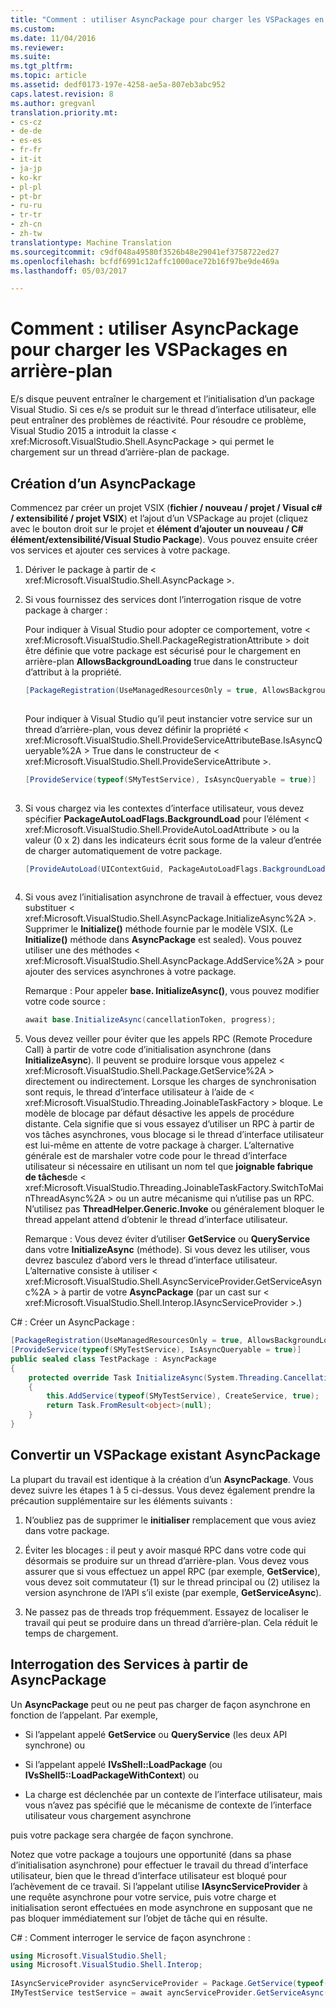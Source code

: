 ```yaml
---
title: "Comment : utiliser AsyncPackage pour charger les VSPackages en arrière-plan | Documents Microsoft"
ms.custom: 
ms.date: 11/04/2016
ms.reviewer: 
ms.suite: 
ms.tgt_pltfrm: 
ms.topic: article
ms.assetid: dedf0173-197e-4258-ae5a-807eb3abc952
caps.latest.revision: 8
ms.author: gregvanl
translation.priority.mt:
- cs-cz
- de-de
- es-es
- fr-fr
- it-it
- ja-jp
- ko-kr
- pl-pl
- pt-br
- ru-ru
- tr-tr
- zh-cn
- zh-tw
translationtype: Machine Translation
ms.sourcegitcommit: c9df048a49580f3526b48e29041ef3758722ed27
ms.openlocfilehash: bcfdf6991c12affc1000ace72b16f97be9de469a
ms.lasthandoff: 05/03/2017

---
```

# <a name="how-to-use-asyncpackage-to-load-vspackages-in-the-background"></a>Comment : utiliser AsyncPackage pour charger les VSPackages en arrière-plan
E/s disque peuvent entraîner le chargement et l’initialisation d’un package Visual Studio. Si ces e/s se produit sur le thread d’interface utilisateur, elle peut entraîner des problèmes de réactivité. Pour résoudre ce problème, Visual Studio 2015 a introduit la classe < xref:Microsoft.VisualStudio.Shell.AsyncPackage > qui permet le chargement sur un thread d’arrière-plan de package.  
  
## <a name="creating-an-asyncpackage"></a>Création d’un AsyncPackage  
 Commencez par créer un projet VSIX (**fichier / nouveau / projet / Visual c# / extensibilité / projet VSIX**) et l’ajout d’un VSPackage au projet (cliquez avec le bouton droit sur le projet et **élément d’ajouter un nouveau / C# élément/extensibilité/Visual Studio Package**). Vous pouvez ensuite créer vos services et ajouter ces services à votre package.  
  
1.  Dériver le package à partir de < xref:Microsoft.VisualStudio.Shell.AsyncPackage >.  
  
2.  Si vous fournissez des services dont l’interrogation risque de votre package à charger :  
  
     Pour indiquer à Visual Studio pour adopter ce comportement, votre < xref:Microsoft.VisualStudio.Shell.PackageRegistrationAttribute > doit être définie que votre package est sécurisé pour le chargement en arrière-plan **AllowsBackgroundLoading** true dans le constructeur d’attribut à la propriété.  
  
    ```c#  
    [PackageRegistration(UseManagedResourcesOnly = true, AllowsBackgroundLoading = true)]  
  
    ```  
  
     Pour indiquer à Visual Studio qu’il peut instancier votre service sur un thread d’arrière-plan, vous devez définir la propriété < xref:Microsoft.VisualStudio.Shell.ProvideServiceAttributeBase.IsAsyncQueryable%2A > True dans le constructeur de < xref:Microsoft.VisualStudio.Shell.ProvideServiceAttribute >.  
  
    ```c#  
    [ProvideService(typeof(SMyTestService), IsAsyncQueryable = true)]  
  
    ```  
  
3.  Si vous chargez via les contextes d’interface utilisateur, vous devez spécifier **PackageAutoLoadFlags.BackgroundLoad** pour l’élément < xref:Microsoft.VisualStudio.Shell.ProvideAutoLoadAttribute > ou la valeur (0 x 2) dans les indicateurs écrit sous forme de la valeur d’entrée de charger automatiquement de votre package.  
  
    ```c#  
    [ProvideAutoLoad(UIContextGuid, PackageAutoLoadFlags.BackgroundLoad)]  
  
    ```  
  
4.  Si vous avez l’initialisation asynchrone de travail à effectuer, vous devez substituer < xref:Microsoft.VisualStudio.Shell.AsyncPackage.InitializeAsync%2A >. Supprimer le **Initialize()** méthode fournie par le modèle VSIX. (Le **Initialize()** méthode dans **AsyncPackage** est sealed). Vous pouvez utiliser une des méthodes < xref:Microsoft.VisualStudio.Shell.AsyncPackage.AddService%2A > pour ajouter des services asynchrones à votre package.  
  
     Remarque : Pour appeler **base. InitializeAsync()**, vous pouvez modifier votre code source :  
  
    ```c#  
    await base.InitializeAsync(cancellationToken, progress);  
    ```  
  
5.  Vous devez veiller pour éviter que les appels RPC (Remote Procedure Call) à partir de votre code d’initialisation asynchrone (dans **InitializeAsync**). Il peuvent se produire lorsque vous appelez < xref:Microsoft.VisualStudio.Shell.Package.GetService%2A > directement ou indirectement.  Lorsque les charges de synchronisation sont requis, le thread d’interface utilisateur à l’aide de < xref:Microsoft.VisualStudio.Threading.JoinableTaskFactory > bloque. Le modèle de blocage par défaut désactive les appels de procédure distante. Cela signifie que si vous essayez d’utiliser un RPC à partir de vos tâches asynchrones, vous blocage si le thread d’interface utilisateur est lui-même en attente de votre package à charger. L’alternative générale est de marshaler votre code pour le thread d’interface utilisateur si nécessaire en utilisant un nom tel que **joignable fabrique de tâches**de < xref:Microsoft.VisualStudio.Threading.JoinableTaskFactory.SwitchToMainThreadAsync%2A > ou un autre mécanisme qui n’utilise pas un RPC.  N’utilisez pas **ThreadHelper.Generic.Invoke** ou généralement bloquer le thread appelant attend d’obtenir le thread d’interface utilisateur.  
  
     Remarque : Vous devez éviter d’utiliser **GetService** ou **QueryService** dans votre **InitializeAsync** (méthode). Si vous devez les utiliser, vous devrez basculez d’abord vers le thread d’interface utilisateur. L’alternative consiste à utiliser < xref:Microsoft.VisualStudio.Shell.AsyncServiceProvider.GetServiceAsync%2A > à partir de votre **AsyncPackage** (par un cast sur < xref:Microsoft.VisualStudio.Shell.Interop.IAsyncServiceProvider >.)  
  
 C# : Créer un AsyncPackage :  
  
```c#  
[PackageRegistration(UseManagedResourcesOnly = true, AllowsBackgroundLoading = true)]       
[ProvideService(typeof(SMyTestService), IsAsyncQueryable = true)]   
public sealed class TestPackage : AsyncPackage   
{   
    protected override Task InitializeAsync(System.Threading.CancellationToken cancellationToken, IProgress<ServiceProgressData> progress)   
    {               
        this.AddService(typeof(SMyTestService), CreateService, true);   
        return Task.FromResult<object>(null);   
    }   
}  
```  
  
## <a name="convert-an-existing-vspackage-to-asyncpackage"></a>Convertir un VSPackage existant AsyncPackage  
 La plupart du travail est identique à la création d’un **AsyncPackage**. Vous devez suivre les étapes 1 à 5 ci-dessus. Vous devez également prendre la précaution supplémentaire sur les éléments suivants :  
  
1.  N’oubliez pas de supprimer le **initialiser** remplacement que vous aviez dans votre package.  
  
2.  Éviter les blocages : il peut y avoir masqué RPC dans votre code qui désormais se produire sur un thread d’arrière-plan. Vous devez vous assurer que si vous effectuez un appel RPC (par exemple, **GetService**), vous devez soit commutateur (1) sur le thread principal ou (2) utilisez la version asynchrone de l’API s’il existe (par exemple, **GetServiceAsync**).  
  
3.  Ne passez pas de threads trop fréquemment. Essayez de localiser le travail qui peut se produire dans un thread d’arrière-plan. Cela réduit le temps de chargement.  
  
## <a name="querying-services-from-asyncpackage"></a>Interrogation des Services à partir de AsyncPackage  
 Un **AsyncPackage** peut ou ne peut pas charger de façon asynchrone en fonction de l’appelant. Par exemple,  
  
-   Si l’appelant appelé **GetService** ou **QueryService** (les deux API synchrone) ou  
  
-   Si l’appelant appelé **IVsShell::LoadPackage** (ou **IVsShell5::LoadPackageWithContext**) ou  
  
-   La charge est déclenchée par un contexte de l’interface utilisateur, mais vous n’avez pas spécifié que le mécanisme de contexte de l’interface utilisateur vous chargement asynchrone  
  
 puis votre package sera chargée de façon synchrone.  
  
 Notez que votre package a toujours une opportunité (dans sa phase d’initialisation asynchrone) pour effectuer le travail du thread d’interface utilisateur, bien que le thread d’interface utilisateur est bloqué pour l’achèvement de ce travail. Si l’appelant utilise **IAsyncServiceProvider** à une requête asynchrone pour votre service, puis votre charge et initialisation seront effectuées en mode asynchrone en supposant que ne pas bloquer immédiatement sur l’objet de tâche qui en résulte.  
  
 C# : Comment interroger le service de façon asynchrone :  
  
```c#  
using Microsoft.VisualStudio.Shell;   
using Microsoft.VisualStudio.Shell.Interop;   
  
IAsyncServiceProvider asyncServiceProvider = Package.GetService(typeof(SAsyncServiceProvider)) as IAsyncServiceProvider;   
IMyTestService testService = await ayncServiceProvider.GetServiceAsync(typeof(SMyTestService)) as IMyTestService;  
```

